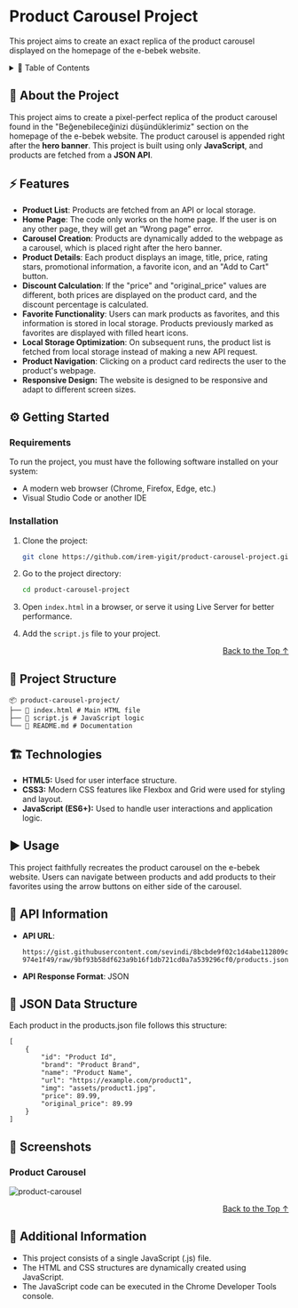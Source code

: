 # Product Carousel Project
<a name="readme-top"></a>
This project aims to create an exact replica of the product carousel displayed on the homepage of the e-bebek website.

<details>
  <summary>📜 Table of Contents</summary>
  <ol>
    <li><a href="#about-the-project">About the Project</a></li>
    <li><a href="#features">Features</a></li>
    <li>
      <a href="#getting-started">Getting Started</a>
      <ul>
        <li><a href="#requirements">Requirements</a></li>
        <li><a href="#installation">Installation</a></li>
      </ul>
    </li>
    <li><a href="#technologies">Technologies</a></li>
    <li><a href="#usage">Usage</a></li>
    <li><a href="#api-information">API Information</a></li>
    <li><a href="#json-data-structure">JSON Data Structure</a></li>
    <li><a href="#project-structure">Project Structure</a></li>
    <li><a href="#screenshots">Screenshots</a></li>
    <li><a href="#additional-information">Additional Information</a></li>
  </ol>
</details>


## 📌 About the Project

This project aims to create a pixel-perfect replica of the product carousel found in the "Beğenebileceğinizi düşündüklerimiz" section on the homepage of the e-bebek website. The product carousel is appended right after the **hero banner**. This project is built using only **JavaScript**, and products are fetched from a **JSON API**.

## ⚡ Features

- **Product List**: Products are fetched from an API or local storage.
- **Home Page**: The code only works on the home page. If the user is on any other page, they will get an “Wrong page” error.
- **Carousel Creation**: Products are dynamically added to the webpage as a carousel, which is placed right after the hero banner.
- **Product Details**: Each product displays an image, title, price, rating stars, promotional information, a favorite icon, and an "Add to Cart" button.
- **Discount Calculation**: If the "price" and "original_price" values are different, both prices are displayed on the product card, and the discount percentage is calculated.
- **Favorite Functionality**: Users can mark products as favorites, and this information is stored in local storage. Products previously marked as favorites are displayed with filled heart icons.
- **Local Storage Optimization**: On subsequent runs, the product list is fetched from local storage instead of making a new API request.
- **Product Navigation**: Clicking on a product card redirects the user to the product's webpage.
- **Responsive Design:** The website is designed to be responsive and adapt to different screen sizes.


## ⚙️ Getting Started 

### Requirements

To run the project, you must have the following software installed on your system:

- A modern web browser (Chrome, Firefox, Edge, etc.)
- Visual Studio Code or another IDE

### Installation 

1. Clone the project:
   
   ```bash
   git clone https://github.com/irem-yigit/product-carousel-project.git
   ```  
2. Go to the project directory:
   
   ```bash
   cd product-carousel-project
   ```  
3. Open `index.html` in a browser, or serve it using Live Server for better performance.

4. Add the `script.js` file to your project.
<p align="right"><a href="#readme-top">Back to the Top ↑ </a></p>

## 📂 Project Structure

    📦 product-carousel-project/
    ├── 📄 index.html # Main HTML file
    ├── 📄 script.js # JavaScript logic
    └── 📄 README.md # Documentation

## 🏗️ Technologies 

- **HTML5:** Used for user interface structure.
- **CSS3:** Modern CSS features like Flexbox and Grid were used for styling and layout.
- **JavaScript (ES6+):** Used to handle user interactions and application logic.

## ▶️ Usage

This project faithfully recreates the product carousel on the e-bebek website. Users can navigate between products and add products to their favorites using the arrow buttons on either side of the carousel.

## 🔗 API Information

- **API URL**:

    `https://gist.githubusercontent.com/sevindi/8bcbde9f02c1d4abe112809c974e1f49/raw/9bf93b58df623a9b16f1db721cd0a7a539296cf0/products.json`

- **API Response Format**: JSON

## 📝 JSON Data Structure

Each product in the products.json file follows this structure:

    [
        {
            "id": "Product Id",
            "brand": "Product Brand",
            "name": "Product Name",
            "url": "https://example.com/product1",
            "img": "assets/product1.jpg",
            "price": 89.99,
            "original_price": 89.99
        }
    ]

## 📸 Screenshots

### **Product Carousel**
![product-carousel](https://github.com/user-attachments/assets/89b7ba0f-33e4-404b-b32e-ab475564808a)
<p align="right"><a href="#readme-top">Back to the Top ↑ </a></p>

## 🎯 Additional Information

* This project consists of a single JavaScript (.js) file. 
* The HTML and CSS structures are dynamically created using JavaScript.
* The JavaScript code can be executed in the Chrome Developer Tools console.

